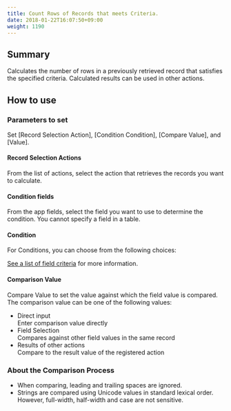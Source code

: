 ```yaml
---
title: Count Rows of Records that meets Criteria.
date: 2018-01-22T16:07:50+09:00
weight: 1190
---
```

## Summary

Calculates the number of rows in a previously retrieved record that satisfies the specified criteria. Calculated results can be used in other actions.

## How to use

### Parameters to set

Set [Record Selection Action], [Condition Condition], [Compare Value], and [Value].

#### Record Selection Actions

From the list of actions, select the action that retrieves the records you want to calculate.

#### Condition fields

From the app fields, select the field you want to use to determine the condition. You cannot specify a field in a table.

#### Condition

For Conditions, you can choose from the following choices:

<a href="https://support.gusuku.io/ja-JP/support/solutions/articles/36000045806" target="_blank">See a list of field criteria</a> for more information.

#### Comparison Value

Compare Value to set the value against which the field value is compared. The comparison value can be one of the following values:

-	Direct input  
	Enter comparison value directly
-	Field Selection  
	Compares against other field values in the same record
-	Results of other actions  
	Compare to the result value of the registered action

### About the Comparison Process

-	When comparing, leading and trailing spaces are ignored.
-	Strings are compared using Unicode values in standard lexical order. However, full-width, half-width and case are not sensitive.
